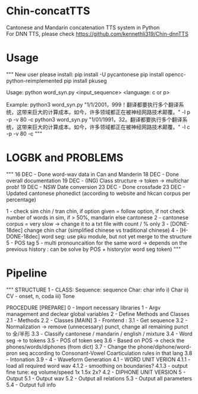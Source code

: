 # Chin-concatTTS
Cantonese and Mandarin concatenation TTS system in Python <br>
For DNN TTS, please check https://github.com/kennethli319/Chin-dnnTTS

# Usage
"""
New user please install: 
    pip install -U pycantonese
    pip install opencc-python-reimplemented
    pip install pkuseg

Usage:
    python word_syn.py <input_sequence> <language: c or p>

Example:
    python3 word_syn.py "1/1/2001，999！翻译都要执行多个翻译系统，这带来巨大的计算成本。如今，许多领域都正在被神经网路技术颠覆。" -l p -p -v 80 -c
    python3 word_syn.py "1/01/1991，32。翻译都要执行多个翻译系统，这带来巨大的计算成本。如今，许多领域都正在被神经网路技术颠覆。" -l c -p -v 80 -c
"""

# LOGBK and PROBLEMS
"""
16 DEC - Done word-wav data in Can and Manderin
18 DEC - Done overall documentation
19 DEC - (ING) Class structure -> token -> multichar prob!
19 DEC - NSW Date conversion
23 DEC - Done crossfade
23 DEC - Updated cantonese phonedict (according to website and hkcan corpus per percentage)

1 - check sim chin / tran chin, if option given = follow option, if not check number of words in sim, if > 50%, mandarin else cantonese
2 - cantonese corpus = very slow -> change it to a txt file with count / % only 
3 - [DONE-18dec] change chin char (simplified chinese vs traditional chinese)
4 - [H-DONE-18dec] word seg: use pku module, but not yet merge to the structure
5 - POS tag
5 - multi pronouncaition for the same word -> depends on the previous history : can be solve by POS + history(or word seg token)
""" 

# Pipeline
"""
STRUCTURE
1 - CLASS:  Sequence:    sequence
            Char:   char info
                    i)      Char
                    ii)     CV - onset, n, coda
                    iii)    Tone

PROCEDURE
[PREPARE]
0 - Import necessary libraries
1 - Argv management and declear global variables
2 - Define Methods and Classes
    2.1 - Methods
    2.2 - Classes
[MAIN]
3 - Frontend :
    3.1 - Get sequence
    3.2 - Normalization -> remove (unnecessary) punct, change all remaining punct to 全/半形
    3.3 - Classify cantonese / mandarin / english / mixture
    3.4 - Word seg -> to tokens
    3.5 - POS of token seq
    3.6 - Based on POS -> check the phones/words/diphones (from dict)
    3.7 - Change the phone/diphone/word-pron seq according to Consonant-Vowel Coarticulation rules in that lang
    3.8 - Intonation
    3.9 - 
4 - Waveform Generation
    4.1 - WORD UNIT VERION
        4.1.1 - load all required word wav
        4.1.2 - smoothing on boundaries?
        4.1.3 - output fine tune: eg volume/speed 1x 1.5x 2x?
    4.2 - DIPHONE UNIT VERSION
5 - Output
    5.1 - Output wav
    5.2 - Output all relations
    5.3 - Output all parameters
    5.4 - Output full info